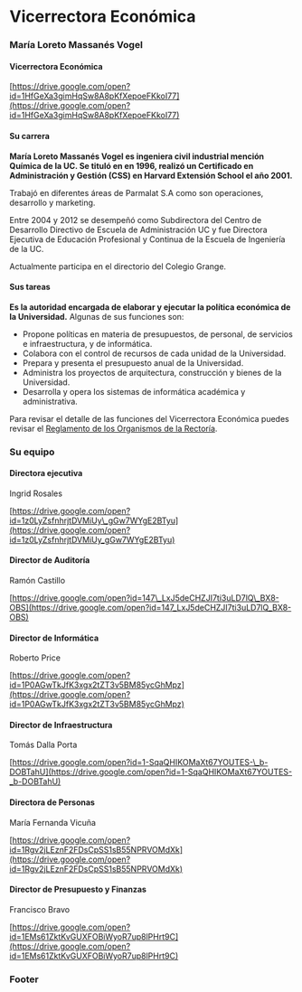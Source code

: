 # Vicerrectora Económica

### María Loreto Massanés Vogel

#### Vicerrectora Económica

[https://drive.google.com/open?id=1HfGeXa3gimHqSw8A8pKfXepoeFKkoI77](https://drive.google.com/open?id=1HfGeXa3gimHqSw8A8pKfXepoeFKkoI77)

#### Su carrera

**María Loreto Massanés Vogel es ingeniera civil industrial mención Química de la UC. Se tituló en en 1996, realizó un Certificado en Administración y Gestión \(CSS\) en Harvard Extensión School el año 2001.** 

Trabajó en diferentes áreas de Parmalat S.A como son operaciones, desarrollo y marketing. 

Entre 2004 y 2012 se desempeñó como Subdirectora del Centro de Desarrollo Directivo de Escuela de Administración UC y fue Directora Ejecutiva de Educación Profesional y Continua de la Escuela de Ingeniería de la UC.

Actualmente participa en el directorio del Colegio Grange.

#### Sus tareas

**Es la autoridad encargada de elaborar y ejecutar la política económica de la Universidad.** Algunas de sus funciones son:

* Propone políticas en materia de presupuestos, de personal, de servicios e infraestructura, y de informática.
* Colabora con el control de recursos de cada unidad de la Universidad.
* Prepara y presenta el presupuesto anual de la Universidad.
* Administra los proyectos de arquitectura, construcción y bienes de la Universidad. 
* Desarrolla y opera los sistemas de informática académica y administrativa.

Para revisar el detalle de las funciones del Vicerrectora Económica puedes revisar el [Reglamento de los Organismos de la Rectoría](http://secretariageneral.uc.cl/documento/normas-generales/101-reglamento-de-los-organismos-de-rectoria/file).

### Su equipo

#### Directora ejecutiva 

Ingrid Rosales

[https://drive.google.com/open?id=1z0LyZsfnhrjtDVMiUy\_gGw7WYgE2BTyu](https://drive.google.com/open?id=1z0LyZsfnhrjtDVMiUy_gGw7WYgE2BTyu)

#### Director de Auditoría

Ramón Castillo

[https://drive.google.com/open?id=147\_LxJ5deCHZJI7ti3uLD7lQ\_BX8-OBS](https://drive.google.com/open?id=147_LxJ5deCHZJI7ti3uLD7lQ_BX8-OBS)

#### Director de Informática

Roberto Price

[https://drive.google.com/open?id=1P0AGwTkJfK3xgx2tZT3v5BM85ycGhMpz](https://drive.google.com/open?id=1P0AGwTkJfK3xgx2tZT3v5BM85ycGhMpz)

#### Director de Infraestructura

Tomás Dalla Porta

[https://drive.google.com/open?id=1-SqaQHIKOMaXt67YOUTES-\_b-DOBTahU](https://drive.google.com/open?id=1-SqaQHIKOMaXt67YOUTES-_b-DOBTahU)

#### Directora de Personas

María Fernanda Vicuña

[https://drive.google.com/open?id=1Rgv2jLEznF2FDsCpSS1sB55NPRVOMdXk](https://drive.google.com/open?id=1Rgv2jLEznF2FDsCpSS1sB55NPRVOMdXk)

#### Director de Presupuesto y Finanzas

Francisco Bravo

[https://drive.google.com/open?id=1EMs61ZktKvGUXFOBiWyoR7up8lPHrt9C](https://drive.google.com/open?id=1EMs61ZktKvGUXFOBiWyoR7up8lPHrt9C)



### Footer





